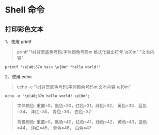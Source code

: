 # Shell 命令

## 打印彩色文本
1、使用 printf
> printf "\e[背景底色号码;字体颜色号码m 格式化输出符号 \e[0m" "文本内容"
```shell
printf "\e[40;37m %s\n \e[0m" "hello world!"
```

2、使用 echo
> echo -e "\e[背景底色号码;字体颜色号码m 文本内容 \e[0m"
```shell
echo -e "\e[40;37m hello world! \e[0m";
```
> 字体颜色: 重置=0，黑色=30，红色=31，绿色=32， 黄色=33，蓝色=34， 洋红=35， 青色=36， 白色=37
> 
>背景颜色: 重置=0，黑色=40，红色=41，绿色=42， 黄色=43，蓝色=44， 洋红=45， 青色=46， 白色=47